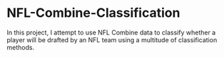 # NFL-Combine-Classification
In this project, I attempt to use NFL Combine data to classify whether a player will be drafted by an NFL team using a multitude of classification methods.
